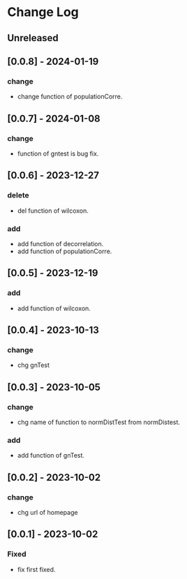 # Change Log

## Unreleased

## [0.0.8] - 2024-01-19

### change
- change function of populationCorre.

## [0.0.7] - 2024-01-08

### change
- function of gntest is bug fix.

## [0.0.6] - 2023-12-27

### delete
- del function of wilcoxon.

### add
- add function of decorrelation.
- add function of populationCorre.

## [0.0.5] - 2023-12-19

### add
- add function of wilcoxon.

## [0.0.4] - 2023-10-13

### change
- chg gnTest

## [0.0.3] - 2023-10-05

### change
- chg name of function to normDistTest from normDistest.

### add
- add function of gnTest.

## [0.0.2] - 2023-10-02

### change
- chg url of homepage 

## [0.0.1] - 2023-10-02

### Fixed
- fix first fixed.

